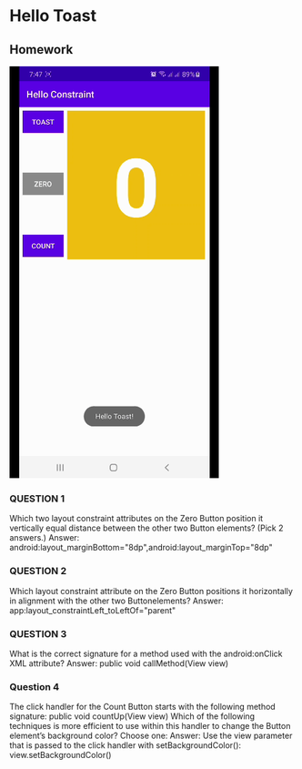 # Hello Toast
## Homework
![](app/src/main/res/drawable/1.gif)
### QUESTION 1
Which two layout constraint attributes on the Zero Button position it vertically equal distance between the other two Button elements? (Pick 2 answers.)
Answer: android:layout_marginBottom="8dp",android:layout_marginTop="8dp"
### QUESTION 2
Which layout constraint attribute on the Zero Button positions it horizontally in alignment with the other two Buttonelements?
Answer: app:layout_constraintLeft_toLeftOf="parent"
### QUESTION 3
What is the correct signature for a method used with the android:onClick XML attribute?
Answer: public void callMethod(View view)
### Question 4
The click handler for the Count Button starts with the following method signature:
public void countUp(View view)
Which of the following techniques is more efficient to use within this handler to change the Button element’s background color? Choose one:
Answer: Use the view parameter that is passed to the click handler with setBackgroundColor(): view.setBackgroundColor()
